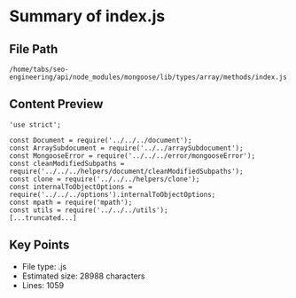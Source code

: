 # Summary of index.js
  
## File Path
`/home/tabs/seo-engineering/api/node_modules/mongoose/lib/types/array/methods/index.js`

## Content Preview
```
'use strict';

const Document = require('../../../document');
const ArraySubdocument = require('../../arraySubdocument');
const MongooseError = require('../../../error/mongooseError');
const cleanModifiedSubpaths = require('../../../helpers/document/cleanModifiedSubpaths');
const clone = require('../../../helpers/clone');
const internalToObjectOptions = require('../../../options').internalToObjectOptions;
const mpath = require('mpath');
const utils = require('../../../utils');
[...truncated...]
```

## Key Points
- File type: .js
- Estimated size: 28988 characters
- Lines: 1059

